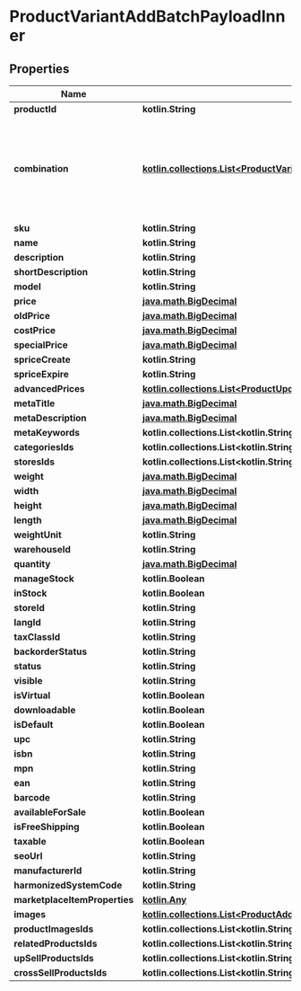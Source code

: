 
# ProductVariantAddBatchPayloadInner

## Properties
| Name | Type | Description | Notes |
| ------------ | ------------- | ------------- | ------------- |
| **productId** | **kotlin.String** |  |  |
| **combination** | [**kotlin.collections.List&lt;ProductVariantAddBatchPayloadInnerCombinationInner&gt;**](ProductVariantAddBatchPayloadInnerCombinationInner.md) | A unique combination that contains an array of options and their values, which form a variation. |  |
| **sku** | **kotlin.String** |  |  |
| **name** | **kotlin.String** |  |  [optional] |
| **description** | **kotlin.String** |  |  [optional] |
| **shortDescription** | **kotlin.String** |  |  [optional] |
| **model** | **kotlin.String** |  |  [optional] |
| **price** | [**java.math.BigDecimal**](java.math.BigDecimal.md) |  |  [optional] |
| **oldPrice** | [**java.math.BigDecimal**](java.math.BigDecimal.md) |  |  [optional] |
| **costPrice** | [**java.math.BigDecimal**](java.math.BigDecimal.md) |  |  [optional] |
| **specialPrice** | [**java.math.BigDecimal**](java.math.BigDecimal.md) |  |  [optional] |
| **spriceCreate** | **kotlin.String** |  |  [optional] |
| **spriceExpire** | **kotlin.String** |  |  [optional] |
| **advancedPrices** | [**kotlin.collections.List&lt;ProductUpdateBatchPayloadInnerAdvancedPricesInner&gt;**](ProductUpdateBatchPayloadInnerAdvancedPricesInner.md) |  |  [optional] |
| **metaTitle** | [**java.math.BigDecimal**](java.math.BigDecimal.md) |  |  [optional] |
| **metaDescription** | [**java.math.BigDecimal**](java.math.BigDecimal.md) |  |  [optional] |
| **metaKeywords** | **kotlin.collections.List&lt;kotlin.String&gt;** |  |  [optional] |
| **categoriesIds** | **kotlin.collections.List&lt;kotlin.String&gt;** |  |  [optional] |
| **storesIds** | **kotlin.collections.List&lt;kotlin.String&gt;** |  |  [optional] |
| **weight** | [**java.math.BigDecimal**](java.math.BigDecimal.md) |  |  [optional] |
| **width** | [**java.math.BigDecimal**](java.math.BigDecimal.md) |  |  [optional] |
| **height** | [**java.math.BigDecimal**](java.math.BigDecimal.md) |  |  [optional] |
| **length** | [**java.math.BigDecimal**](java.math.BigDecimal.md) |  |  [optional] |
| **weightUnit** | **kotlin.String** |  |  [optional] |
| **warehouseId** | **kotlin.String** |  |  [optional] |
| **quantity** | [**java.math.BigDecimal**](java.math.BigDecimal.md) |  |  [optional] |
| **manageStock** | **kotlin.Boolean** |  |  [optional] |
| **inStock** | **kotlin.Boolean** |  |  [optional] |
| **storeId** | **kotlin.String** |  |  [optional] |
| **langId** | **kotlin.String** |  |  [optional] |
| **taxClassId** | **kotlin.String** |  |  [optional] |
| **backorderStatus** | **kotlin.String** |  |  [optional] |
| **status** | **kotlin.String** |  |  [optional] |
| **visible** | **kotlin.String** |  |  [optional] |
| **isVirtual** | **kotlin.Boolean** |  |  [optional] |
| **downloadable** | **kotlin.Boolean** |  |  [optional] |
| **isDefault** | **kotlin.Boolean** |  |  [optional] |
| **upc** | **kotlin.String** |  |  [optional] |
| **isbn** | **kotlin.String** |  |  [optional] |
| **mpn** | **kotlin.String** |  |  [optional] |
| **ean** | **kotlin.String** |  |  [optional] |
| **barcode** | **kotlin.String** |  |  [optional] |
| **availableForSale** | **kotlin.Boolean** |  |  [optional] |
| **isFreeShipping** | **kotlin.Boolean** |  |  [optional] |
| **taxable** | **kotlin.Boolean** |  |  [optional] |
| **seoUrl** | **kotlin.String** |  |  [optional] |
| **manufacturerId** | **kotlin.String** |  |  [optional] |
| **harmonizedSystemCode** | **kotlin.String** |  |  [optional] |
| **marketplaceItemProperties** | [**kotlin.Any**](.md) |  |  [optional] |
| **images** | [**kotlin.collections.List&lt;ProductAddBatchPayloadInnerImagesInner&gt;**](ProductAddBatchPayloadInnerImagesInner.md) |  |  [optional] |
| **productImagesIds** | **kotlin.collections.List&lt;kotlin.String&gt;** |  |  [optional] |
| **relatedProductsIds** | **kotlin.collections.List&lt;kotlin.String&gt;** |  |  [optional] |
| **upSellProductsIds** | **kotlin.collections.List&lt;kotlin.String&gt;** |  |  [optional] |
| **crossSellProductsIds** | **kotlin.collections.List&lt;kotlin.String&gt;** |  |  [optional] |



